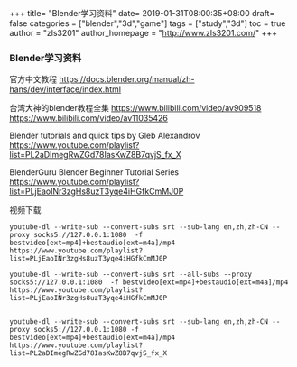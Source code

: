+++
title= "Blender学习资料"
date= 2019-01-31T08:00:35+08:00
draft= false
categories = ["blender","3d","game"]
tags = ["study","3d"]
toc = true
author = "zls3201"
author_homepage =  "http://www.zls3201.com/"
+++

### Blender学习资料

官方中文教程
https://docs.blender.org/manual/zh-hans/dev/interface/index.html

台湾大神的blender教程全集
https://www.bilibili.com/video/av909518
https://www.bilibili.com/video/av11035426

Blender tutorials and quick tips by Gleb Alexandrov
https://www.youtube.com/playlist?list=PL2aDImegRwZGd78IasKwZ8B7qvjS_fx_X

BlenderGuru Blender Beginner Tutorial Series
https://www.youtube.com/playlist?list=PLjEaoINr3zgHs8uzT3yqe4iHGfkCmMJ0P

视频下载

 
    
    youtube-dl --write-sub --convert-subs srt --sub-lang en,zh,zh-CN --proxy socks5://127.0.0.1:1080  -f bestvideo[ext=mp4]+bestaudio[ext=m4a]/mp4 https://www.youtube.com/playlist?list=PLjEaoINr3zgHs8uzT3yqe4iHGfkCmMJ0P

    youtube-dl --write-sub --convert-subs srt --all-subs --proxy socks5://127.0.0.1:1080  -f bestvideo[ext=mp4]+bestaudio[ext=m4a]/mp4 https://www.youtube.com/playlist?list=PLjEaoINr3zgHs8uzT3yqe4iHGfkCmMJ0P


    youtube-dl --write-sub --convert-subs srt --sub-lang en,zh,zh-CN --proxy socks5://127.0.0.1:1080 -f bestvideo[ext=mp4]+bestaudio[ext=m4a]/mp4 https://www.youtube.com/playlist?list=PL2aDImegRwZGd78IasKwZ8B7qvjS_fx_X
    
 